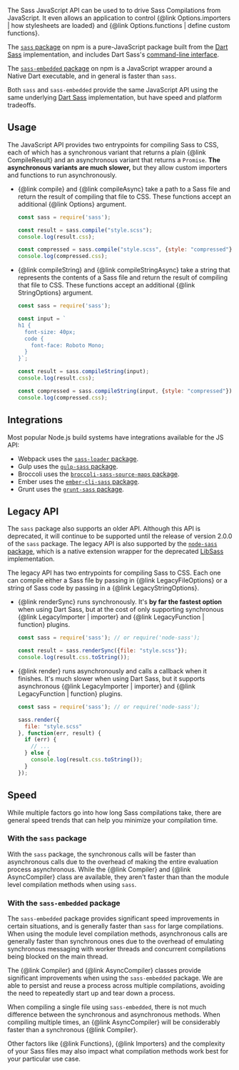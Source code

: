 The Sass JavaScript API can be used to to drive Sass Compilations from JavaScript. It even allows an application to control {@link Options.importers |
how stylesheets are loaded} and {@link Options.functions | define custom
functions}.

The [`sass` package] on npm is a pure-JavaScript package built from the [Dart
Sass] implementation, and includes Dart Sass's [command-line interface].

The [`sass-embedded` package] on npm is a JavaScript wrapper around a Native
Dart executable, and in general is faster than `sass`.

Both `sass` and `sass-embedded` provide the same JavaScript API
using the same underlying [Dart Sass] implementation, but have speed and
platform tradeoffs.

[`sass` package]: https://www.npmjs.com/package/sass
[Dart Sass]: https://sass-lang.com/dart-sass
[command-line interface]: https://sass-lang.com/documentation/cli/dart-sass
[`sass-embedded` package]: https://www.npmjs.com/package/sass-embedded

## Usage

The JavaScript API provides two entrypoints for compiling Sass to CSS, each of
which has a synchronous variant that returns a plain {@link CompileResult} and
an asynchronous variant that returns a `Promise`. **The asynchronous variants
are much slower,** but they allow custom importers and functions to run
asynchronously.

* {@link compile} and {@link compileAsync} take a path to a Sass file and return
  the result of compiling that file to CSS. These functions accept an additional
  {@link Options} argument.

  ```js
  const sass = require('sass');

  const result = sass.compile("style.scss");
  console.log(result.css);

  const compressed = sass.compile("style.scss", {style: "compressed"});
  console.log(compressed.css);
  ```

* {@link compileString} and {@link compileStringAsync} take a string that
  represents the contents of a Sass file and return the result of compiling that
  file to CSS. These functions accept an additional {@link StringOptions}
  argument.

  ```js
  const sass = require('sass');

  const input = `
  h1 {
    font-size: 40px;
    code {
      font-face: Roboto Mono;
    }
  }`;

  const result = sass.compileString(input);
  console.log(result.css);

  const compressed = sass.compileString(input, {style: "compressed"});
  console.log(compressed.css);
  ```

## Integrations

Most popular Node.js build systems have integrations available for the JS API:

* Webpack uses the [`sass-loader` package].
* Gulp uses the [`gulp-sass` package].
* Broccoli uses the [`broccoli-sass-source-maps` package].
* Ember uses the [`ember-cli-sass` package].
* Grunt uses the [`grunt-sass` package].

[`sass-loader` package]: https://www.npmjs.com/package/sass-loader
[`gulp-sass` package]: https://www.npmjs.com/package/gulp-sass
[`broccoli-sass-source-maps` package]: https://www.npmjs.com/package/broccoli-sass-source-maps
[`ember-cli-sass` package]: https://www.npmjs.com/package/ember-cli-sass
[`grunt-sass` package]: https://www.npmjs.com/package/grunt-sass

## Legacy API

The `sass` package also supports an older API. Although this API is deprecated,
it will continue to be supported until the release of version 2.0.0 of the
`sass` package. The legacy API is also supported by the [`node-sass` package],
which is a native extension wrapper for the deprecated [LibSass] implementation.

[`node-sass` package]: https://www.npmjs.com/package/node-sass
[LibSass]: https://sass-lang.com/libsass

The legacy API has two entrypoints for compiling Sass to CSS. Each one can
compile either a Sass file by passing in {@link LegacyFileOptions} or a string
of Sass code by passing in a {@link LegacyStringOptions}.

* {@link renderSync} runs synchronously. It's **by far the fastest option** when
  using Dart Sass, but at the cost of only supporting synchronous {@link
  LegacyImporter | importer} and {@link LegacyFunction | function} plugins.

  ```js
  const sass = require('sass'); // or require('node-sass');

  const result = sass.renderSync({file: "style.scss"});
  console.log(result.css.toString());
  ```

* {@link render} runs asynchronously and calls a callback when it finishes. It's
  much slower when using Dart Sass, but it supports asynchronous {@link
  LegacyImporter | importer} and {@link LegacyFunction | function} plugins.

  ```js
  const sass = require('sass'); // or require('node-sass');

  sass.render({
    file: "style.scss"
  }, function(err, result) {
    if (err) {
      // ...
    } else {
      console.log(result.css.toString());
    }
  });
  ```

## Speed

While multiple factors go into how long Sass compilations take, there are
general speed trends that can help you minimize your compilation time.

### With the `sass` package

With the `sass` package, the synchronous calls will be faster than asynchronous
calls due to the overhead of making the entire evaluation process asynchronous.
While the {@link Compiler} and {@link AsyncCompiler} class are available, they
aren't faster than than the module level compilation methods when using `sass`.

### With the `sass-embedded` package

The `sass-embedded` package provides significant speed improvements in certain
situations, and is generally faster than `sass` for large compilations. When
using the module level compilation methods, asynchronous calls are generally
faster than synchronous ones due to the overhead of emulating synchronous
messaging with worker threads and concurrent compilations being blocked on the
main thread.

The {@link Compiler} and {@link AsyncCompiler} classes provide significant
improvements when using the `sass-embedded` package. We are able to persist and
reuse a process across multiple compilations, avoiding the need to repeatedly
start up and tear down a process.

When compiling a single file using `sass-embedded`, there is not much difference
between the synchronous and asynchronous methods. When compiling multiple times,
an {@link AsyncCompiler} will be considerably faster than a synchronous {@link
Compiler}.

Other factors like {@link Functions}, {@link Importers} and the complexity of
your Sass files may also impact what compilation methods work best for your
particular use case.
